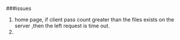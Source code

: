 ###issues
1. home page, if client pass count greater than the files exists on the server ,then the left request is time out.
2. 